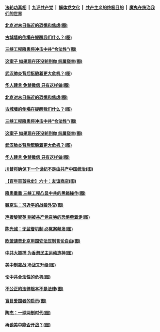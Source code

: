 

####  [法轮功真相](../../../../basic/blob/master/README.md?t=08121032) &nbsp;|&nbsp; [九评共产党](../../../../9ping.md/blob/master/README.md?t=08121032) &nbsp;|&nbsp; [解体党文化](../../../../jtdwh.md/blob/master/README.md?t=08121032)  &nbsp;|&nbsp; [共产主义的终极目的](../../../../gczydzjmd.md/blob/master/README.md?t=08121032) &nbsp;|&nbsp; [魔鬼在统治我们的世界](../../../../mgztzwmdsj.md/blob/master/README.md?t=08121032) 

#### [北京对末日临近的恐惧和焦虑(图)](../pages/p4/942666.md?t=08121032) 

#### [古城墙的倒塌在提醒我们什么？(图)](../pages/p4/942562.md?t=08121032) 

#### [三峡工程隐患将冲击中共“合法性”(图)](../pages/p4/942662.md?t=08121032) 

#### [这案子 如果现在还没轮到你 纯属侥幸(图)](../pages/p4/942670.md?t=08121032) 

#### [武汉肺炎背后酝酿着更大危机？(图)](../pages/p4/942668.md?t=08121032) 

#### [华人建言 免禁微信 只有这样做(图)](../pages/p4/942654.md?t=08121032) 

#### [北京对末日临近的恐惧和焦虑(图)](../pages/p4/942666.md?t=08121032) 

#### [古城墙的倒塌在提醒我们什么？(图)](../pages/p4/942562.md?t=08121032) 

#### [三峡工程隐患将冲击中共“合法性”(图)](../pages/p4/942662.md?t=08121032) 

#### [这案子 如果现在还没轮到你 纯属侥幸(图)](../pages/p4/942670.md?t=08121032) 

#### [武汉肺炎背后酝酿着更大危机？(图)](../pages/p4/942668.md?t=08121032) 

#### [华人建言 免禁微信 只有这样做(图)](../pages/p4/942654.md?t=08121032) 

#### [川普将确保下一个世纪不是由共产中国统治(图)](../pages/p4/942656.md?t=08121032) 

#### [【百年百首咏史】六十：友谊商店(图)](../pages/p4/942298.md?t=08121032) 

#### [隐患重重 三峡工程凸显中共的黑箱操作(图)](../pages/p4/942587.md?t=08121032) 

#### [魏京生：习近平的战狼外交(图)](../pages/p4/942556.md?t=08121032) 

#### [声援黎智英 别被共产党召唤的恐惧牵着走(图)](../pages/p4/942554.md?t=08121032) 

#### [陈光诚：无监督机制 必冤案频发(图)](../pages/p4/942553.md?t=08121032) 

#### [欧盟谴责北京用国安法压制言论自由(图)](../pages/p4/942551.md?t=08121032) 

#### [中共大抓捕 为香港民主运动造神(图)](../pages/p4/942549.md?t=08121032) 

#### [美中制裁战 冷战又升级(图)](../pages/p4/942547.md?t=08121032) 

#### [论中共合法性的危机(图)](../pages/p4/942420.md?t=08121032) 

#### [不公正的法律根本不是法律(图)](../pages/p4/942481.md?t=08121032) 

#### [盲目爱国者的启示(图)](../pages/p4/942325.md?t=08121032) 

#### [陶杰：一球两制时代(图)](../pages/p4/942412.md?t=08121032) 

#### [再谈美中能否开战？(图)](../pages/p4/942410.md?t=08121032) 

